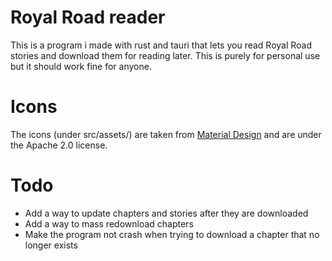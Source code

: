 # Royal Road reader
This is a program i made with rust and tauri that lets you read Royal Road stories and download them for reading later. This is purely for personal use but it should work fine for anyone.

# Icons
The icons (under src/assets/) are taken from [Material Design](https://github.com/Templarian/MaterialDesign/tree/master) and are under the Apache 2.0 license.

# Todo
* Add a way to update chapters and stories after they are downloaded
* Add a way to mass redownload chapters
* Make the program not crash when trying to download a chapter that no longer exists